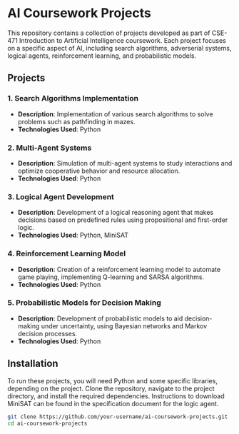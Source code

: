 # AI Coursework Projects

This repository contains a collection of projects developed as part of CSE-471 Introduction to Artificial Intelligence coursework. Each project focuses on a specific aspect of AI, including search algorithms, adverserial systems, logical agents, reinforcement learning, and probabilistic models.

## Projects

### 1. Search Algorithms Implementation

- **Description**: Implementation of various search algorithms to solve problems such as pathfinding in mazes.
- **Technologies Used**: Python

### 2. Multi-Agent Systems

- **Description**: Simulation of multi-agent systems to study interactions and optimize cooperative behavior and resource allocation.
- **Technologies Used**: Python

### 3. Logical Agent Development

- **Description**: Development of a logical reasoning agent that makes decisions based on predefined rules using propositional and first-order logic.
- **Technologies Used**: Python, MiniSAT

### 4. Reinforcement Learning Model

- **Description**: Creation of a reinforcement learning model to automate game playing, implementing Q-learning and SARSA algorithms.
- **Technologies Used**: Python

### 5. Probabilistic Models for Decision Making

- **Description**: Development of probabilistic models to aid decision-making under uncertainty, using Bayesian networks and Markov decision processes.
- **Technologies Used**: Python

## Installation

To run these projects, you will need Python and some specific libraries, depending on the project. Clone the repository, navigate to the project directory, and install the required dependencies. Instructions to download MiniSAT can be found in the specification document for the logic agent.

```bash
git clone https://github.com/your-username/ai-coursework-projects.git
cd ai-coursework-projects
```
